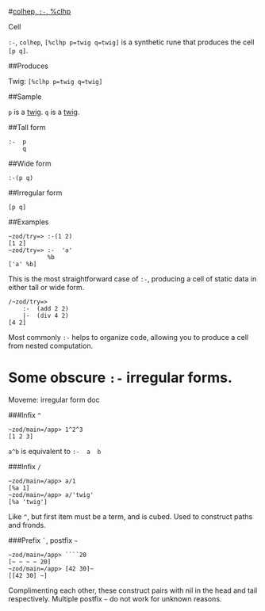 #[colhep, `:-`, %clhp](#clhp)

Cell

`:-`, `colhep`, `[%clhp p=twig q=twig]` is a synthetic rune that
produces the cell `[p q]`.

##Produces

Twig: `[%clhp p=twig q=twig]`

##Sample

`p` is a [twig]().
`q` is a [twig]().

##Tall form

    :-  p
        q

##Wide form

    :-(p q)

##Irregular form

    [p q]

##Examples

    ~zod/try=> :-(1 2)
    [1 2]
    ~zod/try=> :-  'a'
               %b
    ['a' %b]

This is the most straightforward case of `:-`, producing a cell of static data in either tall or wide form.

    /~zod/try=> 
        :-  (add 2 2)
        |-  (div 4 2)
    [4 2]

Most commonly `:-` helps to organize code, allowing you to produce a cell from nested computation.

Some obscure `:-` irregular forms.
==================================

Moveme: irregular form doc

###Infix `^`

```
~zod/main=/app> 1^2^3
[1 2 3]
```

`a^b` is equivalent to `:-  a  b`

###Infix `/`

```
~zod/main=/app> a/1
[%a 1]
~zod/main=/app> a/'twig'
[%a 'twig']
```

Like `^`, but first item must be a term, and is cubed. Used to construct paths
and fronds.

###Prefix `` ` ``, postfix `~`

```
~zod/main=/app> ````20
[~ ~ ~ ~ 20]
~zod/main=/app> [42 30]~
[[42 30] ~]
```

Complimenting each other, these construct pairs with nil in the head and tail
respectively. Multiple postfix `~` do not work for unknown reasons.
